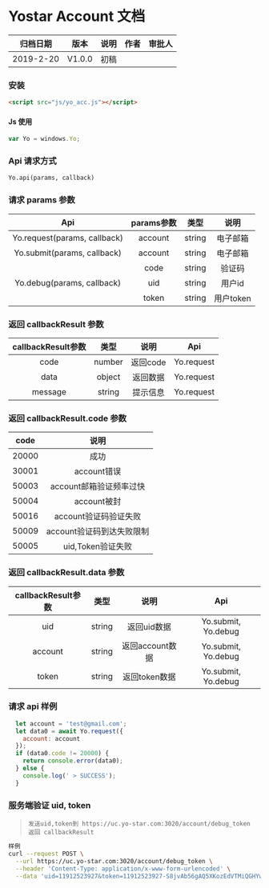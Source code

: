 # Yostar Account 文档

| 归档日期 | 版本 | 说明 | 作者 | 审批人 |
| :---: | :---: | :---: |  :---: | :---: |
| 2019-2-20 | V1.0.0 | 初稿 |   |   |

### 安装
```html
<script src="js/yo_acc.js"></script>
```

#### Js 使用 
```javascript
var Yo = windows.Yo;
```

### Api 请求方式
```html
Yo.api(params, callback)
```
### 请求 params 参数
| Api | params参数 | 类型 | 说明 |
| :---: | :---: | :---: | :---: |
| Yo.request(params, callback) | account | string | 电子邮箱  |
| Yo.submit(params, callback)  | account | string | 电子邮箱  |
|                              | code    | string | 验证码    |
| Yo.debug(params, callback)   | uid     | string | 用户id    |
|                              | token   | string | 用户token |



### 返回 callbackResult 参数

| callbackResult参数 | 类型 | 说明 | Api |
| :---: | :---: | :---: | :---: | 
| code | number | 返回code  | Yo.request<br> |
| data | object | 返回数据  | Yo.request |
| message  | string | 提示信息    | Yo.request |

### 返回 callbackResult.code 参数
| code | 说明 |
| :---: | :---: | 
| 20000 | 成功 | 
| 30001 | account错误 |
| 50003 | account邮箱验证频率过快 |
| 50004 | account被封 |
| 50016 | account验证码验证失败 |
| 50009 | account验证码到达失败限制 |
| 50005 | uid,Token验证失败 |

### 返回 callbackResult.data 参数

| callbackResult参数 | 类型 | 说明 | Api |
| :---: | :---: | :---: | :---: | 
| uid | string | 返回uid数据  | Yo.submit, Yo.debug |
| account | string | 返回account数据  | Yo.submit, Yo.debug |
| token  | string | 返回token数据    | Yo.submit, Yo.debug |



### 请求 api 样例
```javascript
  let account = 'test@gmail.com';
  let data0 = await Yo.request({
    account: account
  });
  if (data0.code != 20000) {
    return console.error(data0);
  } else {
    console.log(' > SUCCESS');
  }
```

### 服务端验证 uid, token
> ```
> 发送uid,token到 https://uc.yo-star.com:3020/account/debug_token
> 返回 callbackResult
> ```
```bash
样例
curl --request POST \
  --url https://uc.yo-star.com:3020/account/debug_token \
  --header 'Content-Type: application/x-www-form-urlencoded' \
  --data 'uid=11912523927&token=11912523927-S8jvAb56gAQ5XKozEdVTMiQGHYwfQvZgixMSLq2XbX6C8uNySpdiuTjdmZwMdQCBxkjTYjXkDuBzzUlyK11UVg'
```
